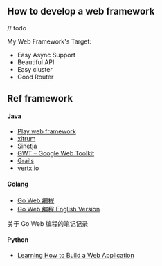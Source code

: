
## How to develop a web framework

// todo 

My Web Framework's Target:

- Easy Async Support
- Beautiful API
- Easy cluster
- Good Router

## Ref framework

#### Java

- [Play web framework](https://www.playframework.com/)
- [xitrum](https://xitrum-framework.github.io/)
- [Sinetja](https://github.com/sinetja/sinetja)
- [GWT – Google Web Toolkit](http://www.gwtproject.org/)
- [Grails](https://grails.org/)
- [vertx.io](https://vertx.io/docs/)

#### Golang

- [Go Web 编程](https://astaxie.gitbooks.io/build-web-application-with-golang/zh/)
- [Go Web 编程 English Version](https://astaxie.gitbooks.io/build-web-application-with-golang/en/)

关于 Go Web 编程的笔记记录

#### Python

- [Learning How to Build a Web Application](https://medium.com/@rchang/learning-how-to-build-a-web-application-c5499bd15c8f)
